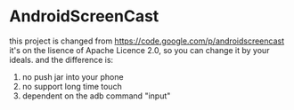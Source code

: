 AndroidScreenCast
=================

this project is changed from https://code.google.com/p/androidscreencast
it's on the lisence of Apache Licence 2.0, so you can change it by your ideals.
and the difference is:

  1. no push jar into your phone
  2. no support long time touch
  3. dependent on the adb command "input"
